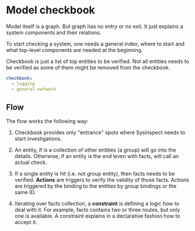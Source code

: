 # Model checkbook

Model itself is a graph. But graph has no entry or no exit.
It just explains a system components and their relations.

To start checking a system, one needs a general index, where
to start and what top-level components are needed at the beginning.

Checkbook is just a list of top entities to be verified. Not
all entities needs to be verified as some of them might be removed
from the checkbook.

```yaml
checkbook:
  - logging
  - general-network
```

## Flow

The flow works the following way:

1. Checkbook provides only "entrance" spots where Sysinspect needs
to start investigations.

2. An entity, if is a collection of other entities (a group) will
go into the details. Otherwise, if an entity is the end leven with
facts, will call an actual check.

3. If a single entity is hit (i.e. not group entity), then facts
needs to be verified. **Actions** are triggers to verify the validity
of those facts. Actions are triggered by the binding to the entities
by group bindings or the same ID.

4. Iterating over facts collection, a **constraint** is defining a logic
how to deal with it. For example, facts contains two or three routes,
but only one is available. A constraint explains in a declarative
fashion how to accept it.

